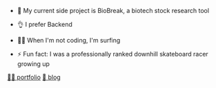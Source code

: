 * 🧬 My current side project is BioBreak, a biotech stock research tool

* 👌 I prefer Backend
  
* 🏄‍♂️ When I'm not coding, I'm surfing

* ⚡ Fun fact: I was a professionally ranked downhill skateboard racer growing up

[🧑‍💻 portfolio](https://zion-miller.com/) [📝 blog](https://medium.com/@zionmiller) 
